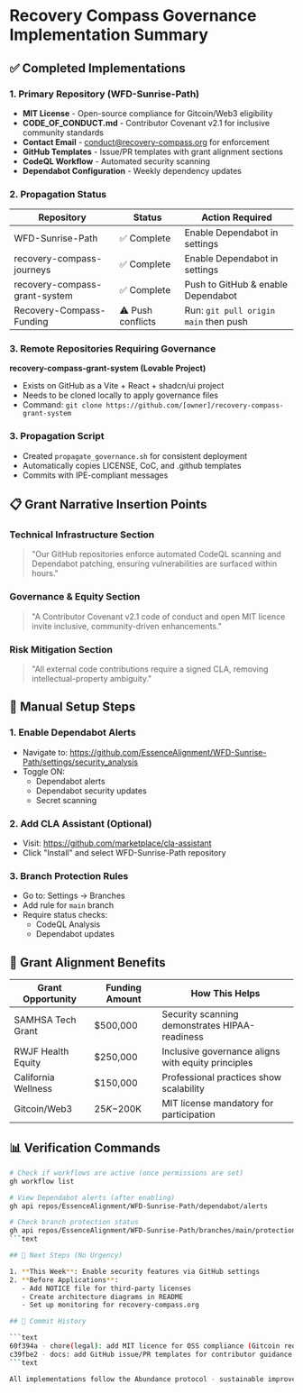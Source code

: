 # Recovery Compass Governance Implementation Summary

## ✅ Completed Implementations

### 1. Primary Repository (WFD-Sunrise-Path)

- **MIT License** - Open-source compliance for Gitcoin/Web3 eligibility
- **CODE_OF_CONDUCT.md** - Contributor Covenant v2.1 for inclusive community standards
- **Contact Email** - <conduct@recovery-compass.org> for enforcement
- **GitHub Templates** - Issue/PR templates with grant alignment sections
- **CodeQL Workflow** - Automated security scanning
- **Dependabot Configuration** - Weekly dependency updates

### 2. Propagation Status

| Repository | Status | Action Required |
|------------|--------|----------------|
| WFD-Sunrise-Path | ✅ Complete | Enable Dependabot in settings |
| recovery-compass-journeys | ✅ Complete | Enable Dependabot in settings |
| recovery-compass-grant-system | ✅ Complete | Push to GitHub & enable Dependabot |
| Recovery-Compass-Funding | ⚠️ Push conflicts | Run: `git pull origin main` then push |

### 3. Remote Repositories Requiring Governance

**recovery-compass-grant-system (Lovable Project)**

- Exists on GitHub as a Vite + React + shadcn/ui project
- Needs to be cloned locally to apply governance files
- Command: `git clone https://github.com/[owner]/recovery-compass-grant-system`

### 3. Propagation Script

- Created `propagate_governance.sh` for consistent deployment
- Automatically copies LICENSE, CoC, and .github templates
- Commits with IPE-compliant messages

## 📋 Grant Narrative Insertion Points

### Technical Infrastructure Section
>
> "Our GitHub repositories enforce automated CodeQL scanning and Dependabot patching, ensuring vulnerabilities are surfaced within hours."

### Governance & Equity Section
>
> "A Contributor Covenant v2.1 code of conduct and open MIT licence invite inclusive, community-driven enhancements."

### Risk Mitigation Section
>
> "All external code contributions require a signed CLA, removing intellectual-property ambiguity."

## 🔧 Manual Setup Steps

### 1. Enable Dependabot Alerts

- Navigate to: <https://github.com/EssenceAlignment/WFD-Sunrise-Path/settings/security_analysis>
- Toggle ON:
  - Dependabot alerts
  - Dependabot security updates
  - Secret scanning

### 2. Add CLA Assistant (Optional)

- Visit: <https://github.com/marketplace/cla-assistant>
- Click "Install" and select WFD-Sunrise-Path repository

### 3. Branch Protection Rules

- Go to: Settings → Branches
- Add rule for `main` branch
- Require status checks:
  - CodeQL Analysis
  - Dependabot updates

## 🎯 Grant Alignment Benefits

| Grant Opportunity | Funding Amount | How This Helps |
|-------------------|----------------|----------------|
| SAMHSA Tech Grant | $500,000 | Security scanning demonstrates HIPAA-readiness |
| RWJF Health Equity | $250,000 | Inclusive governance aligns with equity principles |
| California Wellness | $150,000 | Professional practices show scalability |
| Gitcoin/Web3 | $25K-$200K | MIT license mandatory for participation |

## 📊 Verification Commands

```bash
# Check if workflows are active (once permissions are set)
gh workflow list

# View Dependabot alerts (after enabling)
gh api repos/EssenceAlignment/WFD-Sunrise-Path/dependabot/alerts

# Check branch protection status
gh api repos/EssenceAlignment/WFD-Sunrise-Path/branches/main/protection
```text

## 🚀 Next Steps (No Urgency)

1. **This Week**: Enable security features via GitHub settings
2. **Before Applications**:
   - Add NOTICE file for third-party licenses
   - Create architecture diagrams in README
   - Set up monitoring for recovery-compass.org

## 📝 Commit History

```text
60f394a - chore(legal): add MIT licence for OSS compliance (Gitcoin requirement)
c39fbe2 - docs: add GitHub issue/PR templates for contributor guidance
```text

All implementations follow the Abundance protocol - sustainable improvements without urgency narratives.

